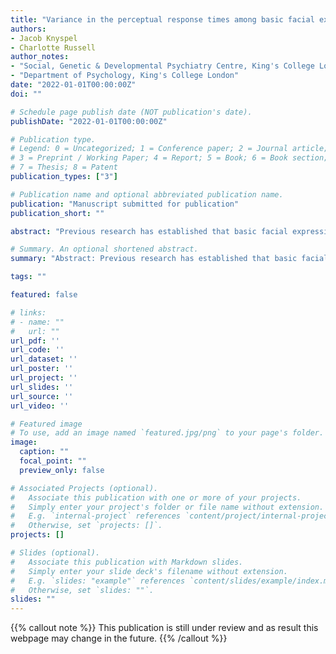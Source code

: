 ```yaml
---
title: "Variance in the perceptual response times among basic facial expressions is best explained by valence and arousal"
authors:
- Jacob Knyspel
- Charlotte Russell
author_notes: 
- "Social, Genetic & Developmental Psychiatry Centre, King's College London"
- "Department of Psychology, King's College London"
date: "2022-01-01T00:00:00Z"
doi: ""

# Schedule page publish date (NOT publication's date).
publishDate: "2022-01-01T00:00:00Z"

# Publication type.
# Legend: 0 = Uncategorized; 1 = Conference paper; 2 = Journal article;
# 3 = Preprint / Working Paper; 4 = Report; 5 = Book; 6 = Book section;
# 7 = Thesis; 8 = Patent
publication_types: ["3"]

# Publication name and optional abbreviated publication name.
publication: "Manuscript submitted for publication"
publication_short: ""

abstract: "Previous research has established that basic facial expressions vary considerably in terms of the speed with which they are perceived, including those which are often said to have similar levels of dimensional factors such as valence and arousal. This study aimed (1) to replicate these previous findings; (2) to compare statistical models of response time data based on the discrete factor of basic emotions and the dimensional factors of valence and arousal; and (3) to investigate the potential effects of ethnicity and current emotional state. Participants completed an online task in which they were presented with emotional phrases, followed by facial expression images, and were instructed to report whether each combination matched as quickly as possible. The emotional phrases used were independently piloted to ensure suitability for inclusion. While variance in response times among basic facial expressions was found, this was notably more minimal than in some previous research, something which is attributed to methodological differences. Statistical models based on discrete emotions and valence/arousal were found to fit the data equally well, indicating that variance in response times among expressions did not need to be explained beyond valence and arousal alone. Neither ethnicity nor current emotional state were found to affect response times. These findings suggest that temporal facial expression perception research might best focus on dimensional factors such as valence and arousal moving forward."

# Summary. An optional shortened abstract.
summary: "Abstract: Previous research has established that basic facial expressions vary considerably in terms of the speed with which they are perceived, including those which are often said to have similar levels of dimensional factors such as valence and arousal. This study aimed (1) to replicate these previous findings; (2) to compare statistical models of response time data based on the discrete factor of basic emotions and the dimensional factors of valence and arousal; and (3) to investigate the potential effects of ethnicity and current emotional state. *Continue reading...*"

tags: ""

featured: false

# links:
# - name: ""
#   url: ""
url_pdf: ''
url_code: ''
url_dataset: ''
url_poster: ''
url_project: ''
url_slides: ''
url_source: ''
url_video: ''

# Featured image
# To use, add an image named `featured.jpg/png` to your page's folder. 
image:
  caption: ""
  focal_point: ""
  preview_only: false

# Associated Projects (optional).
#   Associate this publication with one or more of your projects.
#   Simply enter your project's folder or file name without extension.
#   E.g. `internal-project` references `content/project/internal-project/index.md`.
#   Otherwise, set `projects: []`.
projects: []

# Slides (optional).
#   Associate this publication with Markdown slides.
#   Simply enter your slide deck's filename without extension.
#   E.g. `slides: "example"` references `content/slides/example/index.md`.
#   Otherwise, set `slides: ""`.
slides: ""
---
```


{{% callout note %}}
This publication is still under review and as result this webpage may change in the future.
{{% /callout %}}
